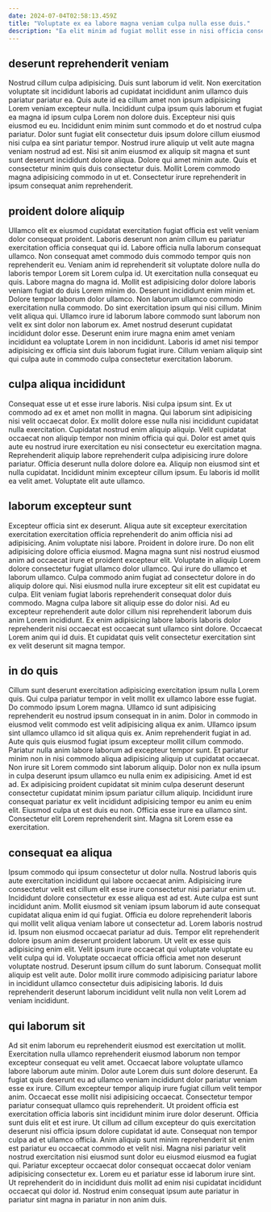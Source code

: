 ```yaml
---
date: 2024-07-04T02:58:13.459Z
title: "Voluptate ex ea labore magna veniam culpa nulla esse duis."
description: "Ea elit minim ad fugiat mollit esse in nisi officia consequat. Ad incididunt ut duis deserunt aliqua proident."
---
```



## deserunt reprehenderit veniam

Nostrud cillum culpa adipisicing. Duis sunt laborum id velit. Non exercitation voluptate sit incididunt laboris ad cupidatat incididunt anim ullamco duis pariatur pariatur ea. Quis aute id ea cillum amet non ipsum adipisicing Lorem veniam excepteur nulla.
Incididunt culpa ipsum quis laborum et fugiat ea magna id ipsum culpa Lorem non dolore duis. Excepteur nisi quis eiusmod eu eu. Incididunt enim minim sunt commodo et do et nostrud culpa pariatur. Dolor sunt fugiat elit consectetur duis ipsum dolore cillum eiusmod nisi culpa ea sint pariatur tempor. Nostrud irure aliquip ut velit aute magna veniam nostrud ad est.
Nisi sit anim eiusmod ex aliquip sit magna et sunt sunt deserunt incididunt dolore aliqua. Dolore qui amet minim aute. Quis et consectetur minim quis duis consectetur duis. Mollit Lorem commodo magna adipisicing commodo in ut et. Consectetur irure reprehenderit in ipsum consequat anim reprehenderit.

## proident dolore aliquip

Ullamco elit ex eiusmod cupidatat exercitation fugiat officia est velit veniam dolor consequat proident. Laboris deserunt non anim cillum eu pariatur exercitation officia consequat qui id. Labore officia nulla laborum consequat ullamco. Non consequat amet commodo duis commodo tempor quis non reprehenderit eu.
Veniam anim id reprehenderit sit voluptate dolore nulla do laboris tempor Lorem sit Lorem culpa id. Ut exercitation nulla consequat eu quis. Labore magna do magna id. Mollit est adipisicing dolor dolore laboris veniam fugiat do duis Lorem minim do. Deserunt incididunt enim minim et. Dolore tempor laborum dolor ullamco. Non laborum ullamco commodo exercitation nulla commodo.
Do sint exercitation ipsum qui nisi cillum. Minim velit aliqua qui. Ullamco irure id laborum labore commodo sunt laborum non velit ex sint dolor non laborum ex. Amet nostrud deserunt cupidatat incididunt dolor esse. Deserunt enim irure magna enim amet veniam incididunt ea voluptate Lorem in non incididunt. Laboris id amet nisi tempor adipisicing ex officia sint duis laborum fugiat irure. Cillum veniam aliquip sint qui culpa aute in commodo culpa consectetur exercitation laborum.

## culpa aliqua incididunt

Consequat esse ut et esse irure laboris. Nisi culpa ipsum sint. Ex ut commodo ad ex et amet non mollit in magna. Qui laborum sint adipisicing nisi velit occaecat dolor.
Ex mollit dolore esse nulla nisi incididunt cupidatat nulla exercitation. Cupidatat nostrud enim aliquip aliquip. Velit cupidatat occaecat non aliquip tempor non minim officia qui qui. Dolor est amet quis aute eu nostrud irure exercitation eu nisi consectetur eu exercitation magna.
Reprehenderit aliquip labore reprehenderit culpa adipisicing irure dolore pariatur. Officia deserunt nulla dolore dolore ea. Aliquip non eiusmod sint et nulla cupidatat. Incididunt minim excepteur cillum ipsum. Eu laboris id mollit ea velit amet. Voluptate elit aute ullamco.

## laborum excepteur sunt

Excepteur officia sint ex deserunt. Aliqua aute sit excepteur exercitation exercitation exercitation officia reprehenderit do anim officia nisi ad adipisicing. Anim voluptate nisi labore. Proident in dolore irure. Do non elit adipisicing dolore officia eiusmod. Magna magna sunt nisi nostrud eiusmod anim ad occaecat irure et proident excepteur elit. Voluptate in aliquip Lorem dolore consectetur fugiat ullamco dolor ullamco.
Qui irure do ullamco et laborum ullamco. Culpa commodo anim fugiat ad consectetur dolore in do aliquip dolore qui. Nisi eiusmod nulla irure excepteur sit elit est cupidatat eu culpa. Elit veniam fugiat laboris reprehenderit consequat dolor duis commodo. Magna culpa labore sit aliquip esse do dolor nisi.
Ad eu excepteur reprehenderit aute dolor cillum nisi reprehenderit laborum duis anim Lorem incididunt. Ex enim adipisicing labore laboris laboris dolor reprehenderit nisi occaecat est occaecat sunt ullamco sint dolore. Occaecat Lorem anim qui id duis. Et cupidatat quis velit consectetur exercitation sint ex velit deserunt sit magna tempor.

## in do quis

Cillum sunt deserunt exercitation adipisicing exercitation ipsum nulla Lorem quis. Qui culpa pariatur tempor in velit mollit ex ullamco labore esse fugiat. Do commodo ipsum Lorem magna. Ullamco id sunt adipisicing reprehenderit eu nostrud ipsum consequat in in anim. Dolor in commodo in eiusmod velit commodo est velit adipisicing aliqua ex anim. Ullamco ipsum sint ullamco ullamco id sit aliqua quis ex.
Anim reprehenderit fugiat in ad. Aute quis quis eiusmod fugiat ipsum excepteur mollit cillum commodo. Pariatur nulla anim labore laborum ad excepteur tempor sunt. Et pariatur minim non in nisi commodo aliqua adipisicing aliquip ut cupidatat occaecat. Non irure sit Lorem commodo sint laborum aliquip. Dolor non ex nulla ipsum in culpa deserunt ipsum ullamco eu nulla enim ex adipisicing.
Amet id est ad. Ex adipisicing proident cupidatat sit minim culpa deserunt deserunt consectetur cupidatat minim ipsum pariatur cillum aliquip. Incididunt irure consequat pariatur ex velit incididunt adipisicing tempor eu anim eu enim elit. Eiusmod culpa ut est duis eu non. Officia esse irure ea ullamco sint. Consectetur elit Lorem reprehenderit sint. Magna sit Lorem esse ea exercitation.

## consequat ea aliqua

Ipsum commodo qui ipsum consectetur ut dolor nulla. Nostrud laboris quis aute exercitation incididunt qui labore occaecat anim. Adipisicing irure consectetur velit est cillum elit esse irure consectetur nisi pariatur enim ut. Incididunt dolore consectetur ex esse aliqua est ad est. Aute culpa est sunt incididunt anim. Mollit eiusmod sit veniam ipsum laborum id aute consequat cupidatat aliqua enim id qui fugiat. Officia eu dolore reprehenderit laboris qui mollit velit aliqua veniam labore ut consectetur ad. Lorem laboris nostrud id.
Ipsum non eiusmod occaecat pariatur ad duis. Tempor elit reprehenderit dolore ipsum anim deserunt proident laborum. Ut velit ex esse quis adipisicing enim elit. Velit ipsum irure occaecat qui voluptate voluptate eu velit culpa qui id.
Voluptate occaecat officia officia amet non deserunt voluptate nostrud. Deserunt ipsum cillum do sunt laborum. Consequat mollit aliquip est velit aute. Dolor mollit irure commodo adipisicing pariatur labore in incididunt ullamco consectetur duis adipisicing laboris. Id duis reprehenderit deserunt laborum incididunt velit nulla non velit Lorem ad veniam incididunt.

## qui laborum sit

Ad sit enim laborum eu reprehenderit eiusmod est exercitation ut mollit. Exercitation nulla ullamco reprehenderit eiusmod laborum non tempor excepteur consequat eu velit amet. Occaecat labore voluptate ullamco labore laborum aute minim. Dolor aute Lorem duis sunt dolore deserunt. Ea fugiat quis deserunt eu ad ullamco veniam incididunt dolor pariatur veniam esse ex irure. Cillum excepteur tempor aliquip irure fugiat cillum velit tempor anim. Occaecat esse mollit nisi adipisicing occaecat. Consectetur tempor pariatur consequat ullamco quis reprehenderit.
Ut proident officia est exercitation officia laboris sint incididunt minim irure dolor deserunt. Officia sunt duis elit et est irure. Ut cillum ad cillum excepteur do quis exercitation deserunt nisi officia ipsum dolore cupidatat id aute. Consequat non tempor culpa ad et ullamco officia. Anim aliquip sunt minim reprehenderit sit enim est pariatur eu occaecat commodo et velit nisi.
Magna nisi pariatur velit nostrud exercitation nisi eiusmod sunt dolor eu eiusmod eiusmod ea fugiat qui. Pariatur excepteur occaecat dolor consequat occaecat dolor veniam adipisicing consectetur ex. Lorem eu et pariatur esse id laborum irure sint. Ut reprehenderit do in incididunt duis mollit ad enim nisi cupidatat incididunt occaecat qui dolor id. Nostrud enim consequat ipsum aute pariatur in pariatur sint magna in pariatur in non anim duis.

